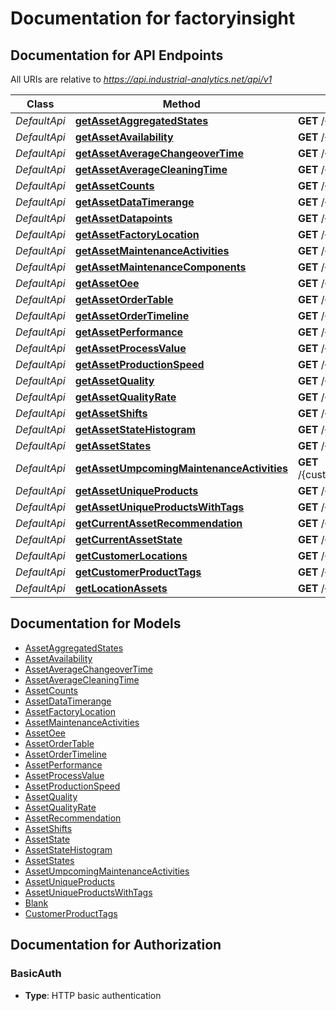 # Documentation for factoryinsight

<a name="documentation-for-api-endpoints"></a>
## Documentation for API Endpoints

All URIs are relative to *https://api.industrial-analytics.net/api/v1*

Class | Method | HTTP request | Description
------------ | ------------- | ------------- | -------------
*DefaultApi* | [**getAssetAggregatedStates**](Apis/DefaultApi.md#getassetaggregatedstates) | **GET** /{customer}/{location}/{asset}/aggregatedStates | 
*DefaultApi* | [**getAssetAvailability**](Apis/DefaultApi.md#getassetavailability) | **GET** /{customer}/{location}/{asset}/availability | 
*DefaultApi* | [**getAssetAverageChangeoverTime**](Apis/DefaultApi.md#getassetaveragechangeovertime) | **GET** /{customer}/{location}/{asset}/averageChangeoverTime | 
*DefaultApi* | [**getAssetAverageCleaningTime**](Apis/DefaultApi.md#getassetaveragecleaningtime) | **GET** /{customer}/{location}/{asset}/averageCleaningTime | 
*DefaultApi* | [**getAssetCounts**](Apis/DefaultApi.md#getassetcounts) | **GET** /{customer}/{location}/{asset}/count | 
*DefaultApi* | [**getAssetDataTimerange**](Apis/DefaultApi.md#getassetdatatimerange) | **GET** /{customer}/{location}/{asset}/timeRange | 
*DefaultApi* | [**getAssetDatapoints**](Apis/DefaultApi.md#getassetdatapoints) | **GET** /{customer}/{location}/{asset} | 
*DefaultApi* | [**getAssetFactoryLocation**](Apis/DefaultApi.md#getassetfactorylocation) | **GET** /{customer}/{location}/{asset}/factoryLocations | 
*DefaultApi* | [**getAssetMaintenanceActivities**](Apis/DefaultApi.md#getassetmaintenanceactivities) | **GET** /{customer}/{location}/{asset}/maintenanceActivities | 
*DefaultApi* | [**getAssetMaintenanceComponents**](Apis/DefaultApi.md#getassetmaintenancecomponents) | **GET** /{customer}/{location}/{asset}/maintenanceComponents | 
*DefaultApi* | [**getAssetOee**](Apis/DefaultApi.md#getassetoee) | **GET** /{customer}/{location}/{asset}/oee | 
*DefaultApi* | [**getAssetOrderTable**](Apis/DefaultApi.md#getassetordertable) | **GET** /{customer}/{location}/{asset}/orderTable | 
*DefaultApi* | [**getAssetOrderTimeline**](Apis/DefaultApi.md#getassetordertimeline) | **GET** /{customer}/{location}/{asset}/orderTimeline | 
*DefaultApi* | [**getAssetPerformance**](Apis/DefaultApi.md#getassetperformance) | **GET** /{customer}/{location}/{asset}/performance | 
*DefaultApi* | [**getAssetProcessValue**](Apis/DefaultApi.md#getassetprocessvalue) | **GET** /{customer}/{location}/{asset}/process_{processValue} | 
*DefaultApi* | [**getAssetProductionSpeed**](Apis/DefaultApi.md#getassetproductionspeed) | **GET** /{customer}/{location}/{asset}/productionSpeed | 
*DefaultApi* | [**getAssetQuality**](Apis/DefaultApi.md#getassetquality) | **GET** /{customer}/{location}/{asset}/quality | 
*DefaultApi* | [**getAssetQualityRate**](Apis/DefaultApi.md#getassetqualityrate) | **GET** /{customer}/{location}/{asset}/qualityRate | 
*DefaultApi* | [**getAssetShifts**](Apis/DefaultApi.md#getassetshifts) | **GET** /{customer}/{location}/{asset}/shifts | 
*DefaultApi* | [**getAssetStateHistogram**](Apis/DefaultApi.md#getassetstatehistogram) | **GET** /{customer}/{location}/{asset}/stateHistogram | 
*DefaultApi* | [**getAssetStates**](Apis/DefaultApi.md#getassetstates) | **GET** /{customer}/{location}/{asset}/state | 
*DefaultApi* | [**getAssetUmpcomingMaintenanceActivities**](Apis/DefaultApi.md#getassetumpcomingmaintenanceactivities) | **GET** /{customer}/{location}/{asset}/upcomingMaintenanceActivities | 
*DefaultApi* | [**getAssetUniqueProducts**](Apis/DefaultApi.md#getassetuniqueproducts) | **GET** /{customer}/{location}/{asset}/uniqueProducts | 
*DefaultApi* | [**getAssetUniqueProductsWithTags**](Apis/DefaultApi.md#getassetuniqueproductswithtags) | **GET** /{customer}/{location}/{asset}/uniqueProductWithTags | 
*DefaultApi* | [**getCurrentAssetRecommendation**](Apis/DefaultApi.md#getcurrentassetrecommendation) | **GET** /{customer}/{location}/{asset}/recommendation | 
*DefaultApi* | [**getCurrentAssetState**](Apis/DefaultApi.md#getcurrentassetstate) | **GET** /{customer}/{location}/{asset}/currentState | 
*DefaultApi* | [**getCustomerLocations**](Apis/DefaultApi.md#getcustomerlocations) | **GET** /{customer} | 
*DefaultApi* | [**getCustomerProductTags**](Apis/DefaultApi.md#getcustomerproducttags) | **GET** /{customer}/productTag | 
*DefaultApi* | [**getLocationAssets**](Apis/DefaultApi.md#getlocationassets) | **GET** /{customer}/{location} | 


<a name="documentation-for-models"></a>
## Documentation for Models

 - [AssetAggregatedStates](./Models/AssetAggregatedStates.md)
 - [AssetAvailability](./Models/AssetAvailability.md)
 - [AssetAverageChangeoverTime](./Models/AssetAverageChangeoverTime.md)
 - [AssetAverageCleaningTime](./Models/AssetAverageCleaningTime.md)
 - [AssetCounts](./Models/AssetCounts.md)
 - [AssetDataTimerange](./Models/AssetDataTimerange.md)
 - [AssetFactoryLocation](./Models/AssetFactoryLocation.md)
 - [AssetMaintenanceActivities](./Models/AssetMaintenanceActivities.md)
 - [AssetOee](./Models/AssetOee.md)
 - [AssetOrderTable](./Models/AssetOrderTable.md)
 - [AssetOrderTimeline](./Models/AssetOrderTimeline.md)
 - [AssetPerformance](./Models/AssetPerformance.md)
 - [AssetProcessValue](./Models/AssetProcessValue.md)
 - [AssetProductionSpeed](./Models/AssetProductionSpeed.md)
 - [AssetQuality](./Models/AssetQuality.md)
 - [AssetQualityRate](./Models/AssetQualityRate.md)
 - [AssetRecommendation](./Models/AssetRecommendation.md)
 - [AssetShifts](./Models/AssetShifts.md)
 - [AssetState](./Models/AssetState.md)
 - [AssetStateHistogram](./Models/AssetStateHistogram.md)
 - [AssetStates](./Models/AssetStates.md)
 - [AssetUmpcomingMaintenanceActivities](./Models/AssetUmpcomingMaintenanceActivities.md)
 - [AssetUniqueProducts](./Models/AssetUniqueProducts.md)
 - [AssetUniqueProductsWithTags](./Models/AssetUniqueProductsWithTags.md)
 - [Blank](./Models/Blank.md)
 - [CustomerProductTags](./Models/CustomerProductTags.md)


<a name="documentation-for-authorization"></a>
## Documentation for Authorization

<a name="BasicAuth"></a>
### BasicAuth

- **Type**: HTTP basic authentication

